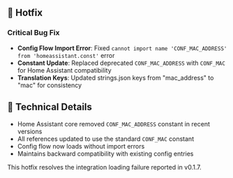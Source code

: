 ## 🐛 Hotfix

### Critical Bug Fix
- **Config Flow Import Error**: Fixed `cannot import name 'CONF_MAC_ADDRESS' from 'homeassistant.const'` error
- **Constant Update**: Replaced deprecated `CONF_MAC_ADDRESS` with `CONF_MAC` for Home Assistant compatibility
- **Translation Keys**: Updated strings.json keys from "mac_address" to "mac" for consistency

## 🔧 Technical Details
- Home Assistant core removed `CONF_MAC_ADDRESS` constant in recent versions
- All references updated to use the standard `CONF_MAC` constant
- Config flow now loads without import errors
- Maintains backward compatibility with existing config entries

This hotfix resolves the integration loading failure reported in v0.1.7.
